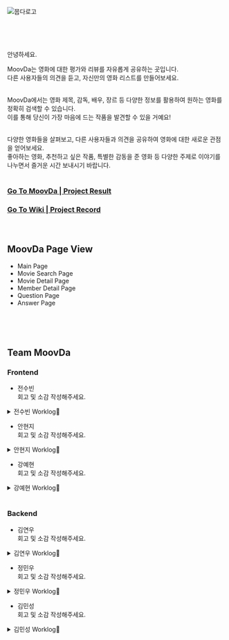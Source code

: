 
![뭅다로고](https://github.com/codestates-seb/seb44_main_020/assets/64067205/2e002967-74c8-4aff-9c98-3d25764bc2ff)

<br><br><br>

안녕하세요. <br>

MoovDa는 영화에 대한 평가와 리뷰를 자유롭게 공유하는 곳입니다.  <br>다른 사용자들의 의견을 듣고, 자신만의 영화 리스트를 만들어보세요. <br><br>

MoovDa에서는 영화 제목, 감독, 배우, 장르 등 다양한 정보를 활용하여 원하는 
영화를 정확히 검색할 수 있습니다. <br> 이를 통해 당신이 가장 마음에 드는 작품을 발견할 수 있을 거예요!  <br> <br> 

다양한 영화들을 살펴보고, 다른 사용자들과 의견을 공유하여 영화에 대한 새로운 관점을 얻어보세요.  <br>
좋아하는 영화, 추천하고 싶은 작품, 특별한 감동을 준 영화 등 다양한 주제로 이야기를 나누면서 즐거운 시간 보내시기 바랍니다. <br> <br> 

### [Go To MoovDa | Project Result](https://github.com/codestates-seb/seb44_main_020) <br>
### [Go To Wiki | Project Record](https://github.com/codestates-seb/seb44_main_020/wiki) <br><br><br>


## MoovDa Page View <br>

- Main Page
- Movie Search Page
- Movie Detail Page
- Member Detail Page
- Question Page
- Answer Page

<br><br><br>

## Team MoovDa <br>

### Frontend <br>

- 전수빈 <br>
회고 및 소감 작성해주세요.

<details>
<summary>전수빈 Worklog📜
</summary>

<!-- summary 아래 한칸 공백 두어야함 -->
<br>
> Position :<br><br>
> Stack : <br><br>
> Works : <br><br>
1. 

</details>

- 안현지 <br>
회고 및 소감 작성해주세요.
<details>
<summary>안현지 Worklog📜</summary>

<!-- summary 아래 한칸 공백 두어야함 -->
<br>
> Position :<br><br>
> Stack : <br><br>
> Works : <br><br>
1. 

</details>

- 강예현 <br>
회고 및 소감 작성해주세요.

<details>
<summary>강예현 Worklog📜</summary>

<!-- summary 아래 한칸 공백 두어야함 -->
<br>
> Position :<br><br>
> Stack : <br><br>
> Works : <br><br>
1. 

</details>

<br>

### Backend <br>


- 김연우 <br>
회고 및 소감 작성해주세요.

<details>
<summary>김연우 Worklog📜</summary>

<!-- summary 아래 한칸 공백 두어야함 -->
<br>
> Position :<br><br>
> Stack : <br><br>
> Works : <br><br>
1. 

</details>

- 정민우 <br>
회고 및 소감 작성해주세요.

<details>
<summary>정민우 Worklog📜</summary>

<!-- summary 아래 한칸 공백 두어야함 -->
<br>
> Position :<br><br>
> Stack : <br><br>
> Works : <br><br>
1. 

</details>

- 김민성 <br>
회고 및 소감 작성해주세요.

<details>
<summary>김민성 Worklog📜</summary>

<!-- summary 아래 한칸 공백 두어야함 -->
<br>
> Position :<br><br>
> Stack : <br><br>
> Works : <br><br>
1. 

</details>
 
